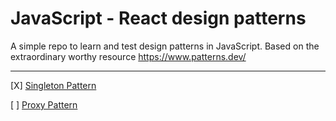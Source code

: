 # JavaScript - React design patterns

A simple repo to learn and test design patterns in JavaScript. Based on the extraordinary worthy resource https://www.patterns.dev/

---

[X] [Singleton Pattern](https://www.patterns.dev/posts/singleton-pattern/)

[ ] [Proxy Pattern](https://www.patterns.dev/posts/proxy-pattern/)
